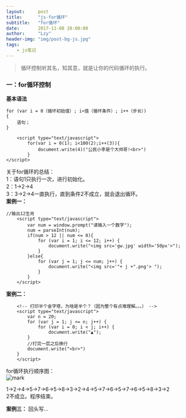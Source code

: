 ```yaml
---
layout:     post
title:      "js-for循环"
subtitle:   "for循环"
date:       2017-11-08 20:00:00
author:     "Lzy"
header-img: "img/post-bg-js.jpg"
tags:
    - js笔记
---
```


>循环控制听其名，知其意，就是让你的代码循环的执行。  
### 一：for循环控制  
**基本语法**
```
for (var i = 0（循环初始值）; i<值（循环条件）; i++（步长）)
{
    语句；
}
```

```
    <script type="text/javascript">
		for(var i = 0(1); i<100(2);i++(3)){
			document.write(4)("公民小李是个大帅哥!<br>")
		}  
</script>
```
关于for循环的总结：  
1：语句1只执行一次，进行初始化。  
2：1->2->4  
3：3->2->4一直执行，直到条件2不成立，就会退出循环。  
**案例一：**  

```
//输出12生肖
	<script type="text/javascript">
		var num = window.prompt("请输入一个数字");
		num = parseInt(num);
		if(num > 12 || num <= 0){
			for (var i = 1; i <= 12; i++) {
				document.write("<img src='gw.jpg' width='50px'>");
			}
		}else{
			for (var j = 1; j <= num; j++) {
				document.write("<img src='"+ j +".png'> ");
			}
		}
	</script>
```
**案例二：**

```
	<!-- 打印半个金字塔，为啥是半个？（因为整个有点难理解。。。） -->
	<script type="text/javascript">
		var n = 20;
		for (var j = 1; j <= n; j++) {
			for (var i = 0; i < j; i++) {
				document.write("▲");
		}
		//打完一层之后换行
		document.write("<br>")
	}
	</script>
```
for循环执行顺序图：  
![mark](http://oyy6ppgxt.bkt.clouddn.com/blog/171108/mE4Did57ej.png?imageslim)
  
  1->2->4->5->7->6->5->8->3->2->4->5->7->6->5->7->6->5->8->3->2  
  2不成立。程序结束。

**案例三：**
回头写...

